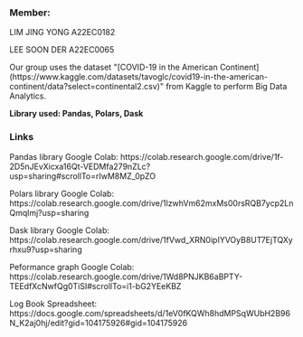 ### Member:
<p>LIM JING YONG A22EC0182</p>
<p>LEE SOON DER A22EC0065</p>

<p>Our group uses the dataset "[COVID-19 in the American Continent](https://www.kaggle.com/datasets/tavoglc/covid19-in-the-american-continent/data?select=continental2.csv)" from Kaggle to perform Big Data Analytics.</p>

**<p>Library used: Pandas, Polars, Dask</p>**

### Links
<p>Pandas library Google Colab: https://colab.research.google.com/drive/1f-2D5nJEvXicxa16Qt-VEDMfa279nZLc?usp=sharing#scrollTo=rIwM8MZ_0pZO</p>
<p>Polars library Google Colab: https://colab.research.google.com/drive/1lzwhVm62mxMs00rsRQB7ycp2LnQmqlmj?usp=sharing</p>
<p>Dask library Google Colab: https://colab.research.google.com/drive/1fVwd_XRN0ipIYVOyB8UT7EjTQXyrhxu9?usp=sharing</p>
<p>Peformance graph Google Colab: https://colab.research.google.com/drive/1Wd8PNJKB6aBPTY-TEEdfXcNwfQg0TiSI#scrollTo=i1-bG2YEeKBZ</p>
<p>Log Book Spreadsheet: https://docs.google.com/spreadsheets/d/1eV0fKQWh8hdMPSqWUbH2B96N_K2aj0hj/edit?gid=104175926#gid=104175926</p>
